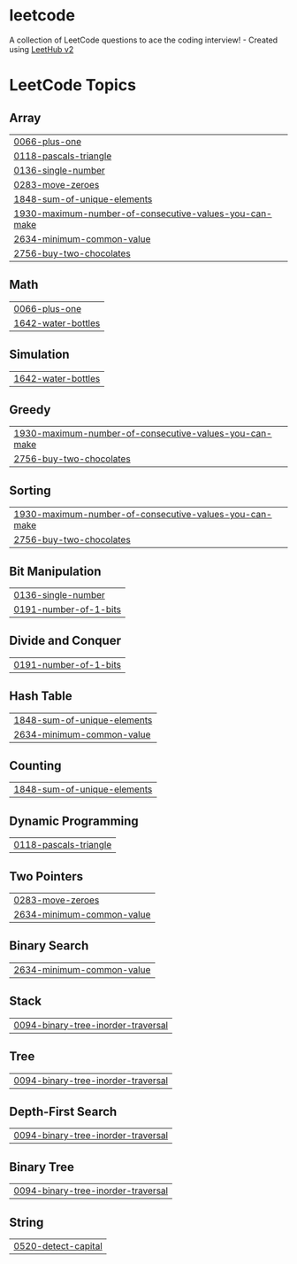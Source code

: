# leetcode
A collection of LeetCode questions to ace the coding interview! - Created using [LeetHub v2](https://github.com/arunbhardwaj/LeetHub-2.0)

<!---LeetCode Topics Start-->
# LeetCode Topics
## Array
|  |
| ------- |
| [0066-plus-one](https://github.com/Adhilllllllll/leetcode/tree/master/0066-plus-one) |
| [0118-pascals-triangle](https://github.com/Adhilllllllll/leetcode/tree/master/0118-pascals-triangle) |
| [0136-single-number](https://github.com/Adhilllllllll/leetcode/tree/master/0136-single-number) |
| [0283-move-zeroes](https://github.com/Adhilllllllll/leetcode/tree/master/0283-move-zeroes) |
| [1848-sum-of-unique-elements](https://github.com/Adhilllllllll/leetcode/tree/master/1848-sum-of-unique-elements) |
| [1930-maximum-number-of-consecutive-values-you-can-make](https://github.com/Adhilllllllll/leetcode/tree/master/1930-maximum-number-of-consecutive-values-you-can-make) |
| [2634-minimum-common-value](https://github.com/Adhilllllllll/leetcode/tree/master/2634-minimum-common-value) |
| [2756-buy-two-chocolates](https://github.com/Adhilllllllll/leetcode/tree/master/2756-buy-two-chocolates) |
## Math
|  |
| ------- |
| [0066-plus-one](https://github.com/Adhilllllllll/leetcode/tree/master/0066-plus-one) |
| [1642-water-bottles](https://github.com/Adhilllllllll/leetcode/tree/master/1642-water-bottles) |
## Simulation
|  |
| ------- |
| [1642-water-bottles](https://github.com/Adhilllllllll/leetcode/tree/master/1642-water-bottles) |
## Greedy
|  |
| ------- |
| [1930-maximum-number-of-consecutive-values-you-can-make](https://github.com/Adhilllllllll/leetcode/tree/master/1930-maximum-number-of-consecutive-values-you-can-make) |
| [2756-buy-two-chocolates](https://github.com/Adhilllllllll/leetcode/tree/master/2756-buy-two-chocolates) |
## Sorting
|  |
| ------- |
| [1930-maximum-number-of-consecutive-values-you-can-make](https://github.com/Adhilllllllll/leetcode/tree/master/1930-maximum-number-of-consecutive-values-you-can-make) |
| [2756-buy-two-chocolates](https://github.com/Adhilllllllll/leetcode/tree/master/2756-buy-two-chocolates) |
## Bit Manipulation
|  |
| ------- |
| [0136-single-number](https://github.com/Adhilllllllll/leetcode/tree/master/0136-single-number) |
| [0191-number-of-1-bits](https://github.com/Adhilllllllll/leetcode/tree/master/0191-number-of-1-bits) |
## Divide and Conquer
|  |
| ------- |
| [0191-number-of-1-bits](https://github.com/Adhilllllllll/leetcode/tree/master/0191-number-of-1-bits) |
## Hash Table
|  |
| ------- |
| [1848-sum-of-unique-elements](https://github.com/Adhilllllllll/leetcode/tree/master/1848-sum-of-unique-elements) |
| [2634-minimum-common-value](https://github.com/Adhilllllllll/leetcode/tree/master/2634-minimum-common-value) |
## Counting
|  |
| ------- |
| [1848-sum-of-unique-elements](https://github.com/Adhilllllllll/leetcode/tree/master/1848-sum-of-unique-elements) |
## Dynamic Programming
|  |
| ------- |
| [0118-pascals-triangle](https://github.com/Adhilllllllll/leetcode/tree/master/0118-pascals-triangle) |
## Two Pointers
|  |
| ------- |
| [0283-move-zeroes](https://github.com/Adhilllllllll/leetcode/tree/master/0283-move-zeroes) |
| [2634-minimum-common-value](https://github.com/Adhilllllllll/leetcode/tree/master/2634-minimum-common-value) |
## Binary Search
|  |
| ------- |
| [2634-minimum-common-value](https://github.com/Adhilllllllll/leetcode/tree/master/2634-minimum-common-value) |
## Stack
|  |
| ------- |
| [0094-binary-tree-inorder-traversal](https://github.com/Adhilllllllll/leetcode/tree/master/0094-binary-tree-inorder-traversal) |
## Tree
|  |
| ------- |
| [0094-binary-tree-inorder-traversal](https://github.com/Adhilllllllll/leetcode/tree/master/0094-binary-tree-inorder-traversal) |
## Depth-First Search
|  |
| ------- |
| [0094-binary-tree-inorder-traversal](https://github.com/Adhilllllllll/leetcode/tree/master/0094-binary-tree-inorder-traversal) |
## Binary Tree
|  |
| ------- |
| [0094-binary-tree-inorder-traversal](https://github.com/Adhilllllllll/leetcode/tree/master/0094-binary-tree-inorder-traversal) |
## String
|  |
| ------- |
| [0520-detect-capital](https://github.com/Adhilllllllll/leetcode/tree/master/0520-detect-capital) |
<!---LeetCode Topics End-->
